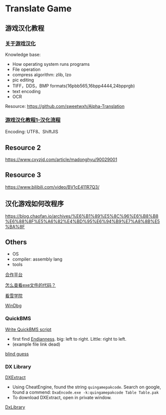 # Translate Game

## 游戏汉化教程

### [关于游戏汉化](https://www.cnblogs.com/sweetwxh/archive/2013/02/08/game_localization_tutorial_start.html)

Knowledge base:

- How operating system runs programs
- File operation
- compress algorithm: zlib, lzo
- pic editing
- TIFF，DDS，BMP formats(16pbb565,16bpp4444,24bpprgb)
- text encoding
- OCR

Resource: <https://github.com/sweetwxh/Alpha-Translation>

### [游戏汉化教程1-汉化流程](https://www.cnblogs.com/sweetwxh/archive/2013/02/15/game_localization_tutorial_1.html)

Encoding: UTF8、ShiftJIS

## Resource 2

<https://www.cxyzjd.com/article/madonghyu/90029001>

## Resource 3

<https://www.bilibili.com/video/BV1cE411R7Q3/>

## 汉化游戏如何改程序

<https://blog.chaofan.io/archives/%E6%B1%89%E5%8C%96%E6%B8%B8%E6%88%8F%E5%A6%82%E4%BD%95%E6%94%B9%E7%A8%8B%E5%BA%8F>

## Others

- OS
- compiler: assembly lang
- tools

[合作平台](https://keylol.com/t744706-1-1)

[怎么查看exe文件的代码？](https://www.zhihu.com/question/19937655)

[看雪学院](https://www.kanxue.com/)

[WinDbg](https://myfzy.top/2019/09/19/WinDbg/)

### QuickBMS

[Write QuickBMS script](https://www.vg-resource.com/thread-28180.html)

- first find [Endianness](https://zh.wikipedia.org/wiki/%E5%AD%97%E8%8A%82%E5%BA%8F). big: left to right. Little: right to left.
- (example file link dead)

[blind guess](http://aluigi.altervista.org/quickbms/comtype_scan.htm)

### DX Library

[DXExtract](https://himeworks.com/tools/dxextract/)

- Using CheatEngine, found the string `quingamepakcode`. Search on google, found a commend: `DxaEncode.exe -k:quingamepakcode Table Table.pak`
- To download DXExtract, open in private window.

[DxLibrary](http://nagarei.github.io/DxLibEx/index.html)
